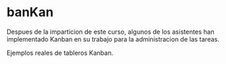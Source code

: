 # banKan

Despues de la imparticion de este curso, algunos de los asistentes han implementado Kanban en su trabajo para la administracion de las tareas.

Ejemplos reales de tableros Kanban.



